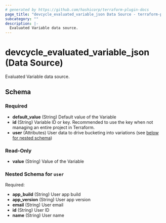 ```yaml
---
# generated by https://github.com/hashicorp/terraform-plugin-docs
page_title: "devcycle_evaluated_variable_json Data Source - terraform-provider-devcycle"
subcategory: ""
description: |-
  Evaluated Variable data source.
---
```


# devcycle_evaluated_variable_json (Data Source)

Evaluated Variable data source.



<!-- schema generated by tfplugindocs -->
## Schema

### Required

- **default_value** (String) Default value of the Variable
- **id** (String) Variable ID or key. Recommended to use the key when not managing an entire project in Terraform.
- **user** (Attributes) User data to drive bucketing into variations (see [below for nested schema](#nestedatt--user))

### Read-Only

- **value** (String) Value of the Variable

<a id="nestedatt--user"></a>
### Nested Schema for `user`

Required:

- **app_build** (String) User app build
- **app_version** (String) User app version
- **email** (String) User email
- **id** (String) User ID
- **name** (String) User name


